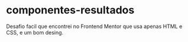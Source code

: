 # componentes-resultados
Desafio facil que encontrei no Frontend Mentor que usa apenas HTML e CSS, e um bom desing.
